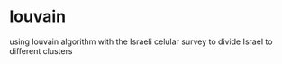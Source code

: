 # louvain
using louvain algorithm with the Israeli celular survey to divide Israel to different clusters
